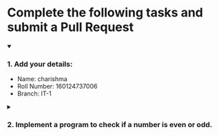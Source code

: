 # Complete the following tasks and submit a Pull Request
<details open>
<summary><h3>1. Add your details: </h3></summary>
<ul>
  <li> Name: charishma</li>
  <li> Roll Number: 160124737006</li>
  <li> Branch: IT-1</li>
</ul>
</details>
<details>
<summary><h3> 2. Implement a program to check if a number is even or odd. </h3></summary>
<ul>
  <li> Create a new file in the repository and add your code. </li>
  <li> Use any programming language of your choice. </li>
</ul>
</details>
